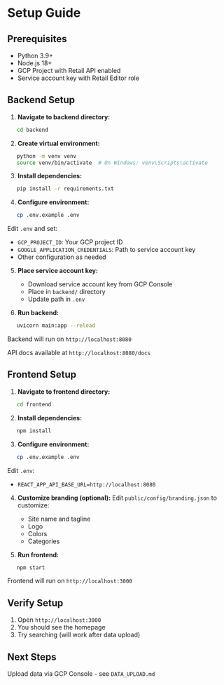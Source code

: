 # Setup Guide

## Prerequisites

- Python 3.9+
- Node.js 18+
- GCP Project with Retail API enabled
- Service account key with Retail Editor role

## Backend Setup

1. **Navigate to backend directory:**
```bash
   cd backend
```

2. **Create virtual environment:**
```bash
   python -m venv venv
   source venv/bin/activate  # On Windows: venv\Scripts\activate
```

3. **Install dependencies:**
```bash
   pip install -r requirements.txt
```

4. **Configure environment:**
```bash
   cp .env.example .env
```
   
   Edit `.env` and set:
   - `GCP_PROJECT_ID`: Your GCP project ID
   - `GOOGLE_APPLICATION_CREDENTIALS`: Path to service account key
   - Other configuration as needed

5. **Place service account key:**
   - Download service account key from GCP Console
   - Place in `backend/` directory
   - Update path in `.env`

6. **Run backend:**
```bash
   uvicorn main:app --reload
```
   
   Backend will run on `http://localhost:8080`
   
   API docs available at `http://localhost:8080/docs`

## Frontend Setup

1. **Navigate to frontend directory:**
```bash
   cd frontend
```

2. **Install dependencies:**
```bash
   npm install
```

3. **Configure environment:**
```bash
   cp .env.example .env
```
   
   Edit `.env`:
   - `REACT_APP_API_BASE_URL=http://localhost:8080`

4. **Customize branding (optional):**
   Edit `public/config/branding.json` to customize:
   - Site name and tagline
   - Logo
   - Colors
   - Categories

5. **Run frontend:**
```bash
   npm start
```
   
   Frontend will run on `http://localhost:3000`

## Verify Setup

1. Open `http://localhost:3000`
2. You should see the homepage
3. Try searching (will work after data upload)

## Next Steps

Upload data via GCP Console - see `DATA_UPLOAD.md`


